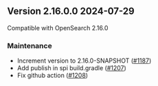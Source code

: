 ## Version 2.16.0.0 2024-07-29

Compatible with OpenSearch 2.16.0

### Maintenance
* Increment version to 2.16.0-SNAPSHOT ([#1187](https://github.com/opensearch-project/index-management/pull/1187))
* Add publish in spi build.gradle ([#1207](https://github.com/opensearch-project/index-management/pull/1207))
* Fix github action ([#1208](https://github.com/opensearch-project/index-management/pull/1208))
